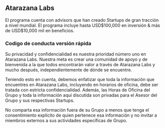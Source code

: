 ## Atarazana Labs
El programa cuenta con advisors que han creado Startups de gran tracción a nivel mundial. El programa incluye hasta USD$100,000 en inversión & más de USD$10,000 mil en beneficios.


### Codigo de conducta versión rápida
Su privacidad y confidencialidad es nuestra prioridad número uno en Atarazana Labs. Nuestra meta es crear una comunidad de apoyo y de bienvenida a la que todos encontrarán valor a través de Atarazana Labs y mucho después, independientemente de dónde se encuentre.

Teniendo esto en cuenta, debemos enfatizar que toda la información que encuentres en Atarazana Labs, incluyendo en horarios de oficina, debe ser tratada con estricta confidencialidad. Además, las Horas de Oficina del Grupo y toda la información aquí discutida son privadas para el Asesor del Grupo y sus respectivas Startups.

No comparta esa información fuera de su Grupo a menos que tenga el consentimiento explícito de quien pertenece esa información y no invitar a miembros externos a sus actividades específicas de Grupo.
